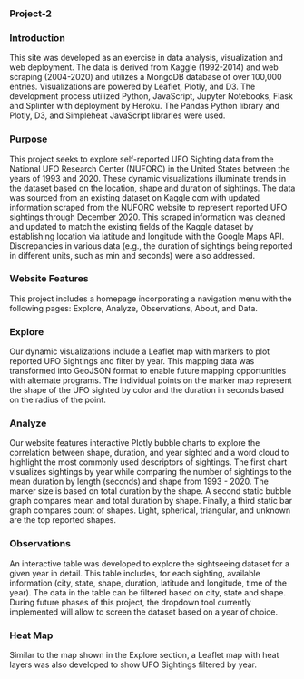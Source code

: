 ### Project-2

### Introduction

This site was developed as an exercise in data analysis, visualization and web deployment. The data is derived from Kaggle (1992-2014) and web scraping (2004-2020) and utilizes a MongoDB database of over 100,000 entries. Visualizations are powered by Leaflet, Plotly, and D3. The development process utilized Python, JavaScript, Jupyter Notebooks, Flask and Splinter with deployment by Heroku. The Pandas Python library and Plotly, D3, and Simpleheat JavaScript libraries were used.

### Purpose

This project seeks to explore self-reported UFO Sighting data from the National UFO Research Center (NUFORC) in the United States between the years of 1993 and 2020. These dynamic visualizations illuminate trends in the dataset based on the location, shape and duration of sightings.
The data was sourced from an existing dataset on Kaggle.com with updated information scraped from the NUFORC website to represent reported UFO sightings through December 2020. This scraped information was cleaned and updated to match the existing fields of the Kaggle dataset by establishing location via latitude and longitude with the Google Maps API. Discrepancies in various data (e.g., the duration of sightings being reported in different units, such as min and seconds) were also addressed. 

### Website Features

This project includes a homepage incorporating a navigation menu with the following pages: Explore, Analyze, Observations, About, and Data. 

### Explore

Our dynamic visualizations include a Leaflet map with markers to plot reported UFO Sightings and filter by year. This mapping data was transformed into GeoJSON format to enable future mapping opportunities with alternate programs. The individual points on the marker map represent the shape of the UFO sighted by color and the duration in seconds based on the radius of the point.

### Analyze

Our website features interactive Plotly bubble charts to explore the correlation between shape, duration, and year sighted and a word cloud to highlight the most commonly used descriptors of sightings. 
The first chart visualizes sightings by year while comparing the number of sightings to the mean duration by length (seconds) and shape from 1993 - 2020. The marker size is based on total duration by the shape. 
A second static bubble graph compares mean and total duration by shape.
Finally, a third static bar graph compares count of shapes. Light, spherical, triangular, and unknown are the top reported shapes.

### Observations

An interactive table was developed to explore the sightseeing dataset for a given year in detail. This table includes, for each sighting, available information (city, state, shape, duration, latitude and longitude, time of the year). 
The data in the table can be filtered based on city, state and shape. During future phases of this project, the dropdown tool currently implemented will allow to screen the dataset based on a year of choice.

### Heat Map

Similar to the map shown in the Explore section, a Leaflet map with heat layers was also developed to show UFO Sightings filtered by year.

